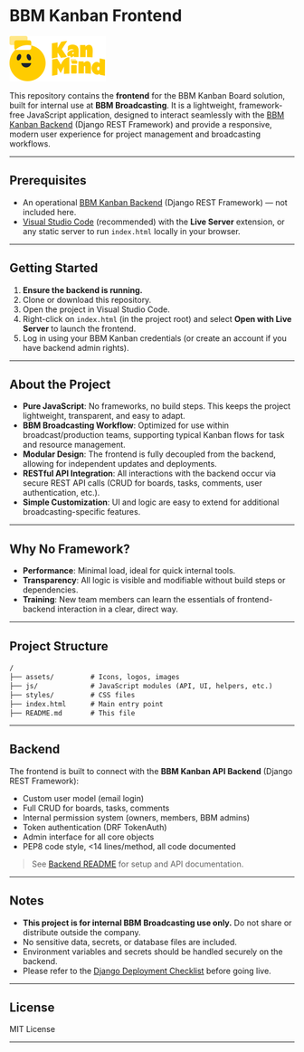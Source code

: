 # BBM Kanban Frontend

![BBM Kanban Logo](assets/icons/logo_icon.svg)

This repository contains the **frontend** for the BBM Kanban Board solution, built for internal use at **BBM Broadcasting**.
It is a lightweight, framework-free JavaScript application, designed to interact seamlessly with the [BBM Kanban Backend](#backend) (Django REST Framework) and provide a responsive, modern user experience for project management and broadcasting workflows.

---

## Prerequisites

* An operational [BBM Kanban Backend](https://github.com/leo-rullani/kanban) (Django REST Framework) — not included here.
* [Visual Studio Code](https://code.visualstudio.com/) (recommended) with the **Live Server** extension, or any static server to run `index.html` locally in your browser.

---

## Getting Started

1. **Ensure the backend is running.**
2. Clone or download this repository.
3. Open the project in Visual Studio Code.
4. Right-click on `index.html` (in the project root) and select **Open with Live Server** to launch the frontend.
5. Log in using your BBM Kanban credentials (or create an account if you have backend admin rights).

---

## About the Project

* **Pure JavaScript**: No frameworks, no build steps. This keeps the project lightweight, transparent, and easy to adapt.
* **BBM Broadcasting Workflow**: Optimized for use within broadcast/production teams, supporting typical Kanban flows for task and resource management.
* **Modular Design**: The frontend is fully decoupled from the backend, allowing for independent updates and deployments.
* **RESTful API Integration**: All interactions with the backend occur via secure REST API calls (CRUD for boards, tasks, comments, user authentication, etc.).
* **Simple Customization**: UI and logic are easy to extend for additional broadcasting-specific features.

---

## Why No Framework?

* **Performance**: Minimal load, ideal for quick internal tools.
* **Transparency**: All logic is visible and modifiable without build steps or dependencies.
* **Training**: New team members can learn the essentials of frontend-backend interaction in a clear, direct way.

---

## Project Structure

```
/
├── assets/         # Icons, logos, images
├── js/             # JavaScript modules (API, UI, helpers, etc.)
├── styles/         # CSS files
├── index.html      # Main entry point
├── README.md       # This file
```

---

## Backend

The frontend is built to connect with the **BBM Kanban API Backend** (Django REST Framework):

* Custom user model (email login)
* Full CRUD for boards, tasks, comments
* Internal permission system (owners, members, BBM admins)
* Token authentication (DRF TokenAuth)
* Admin interface for all core objects
* PEP8 code style, <14 lines/method, all code documented

> See [Backend README](https://github.com/leo-rullani/kanban) for setup and API documentation.

---

## Notes

* **This project is for internal BBM Broadcasting use only.**
  Do not share or distribute outside the company.
* No sensitive data, secrets, or database files are included.
* Environment variables and secrets should be handled securely on the backend.
* Please refer to the [Django Deployment Checklist](https://docs.djangoproject.com/en/4.2/howto/deployment/checklist/) before going live.

---

## License

MIT License

---